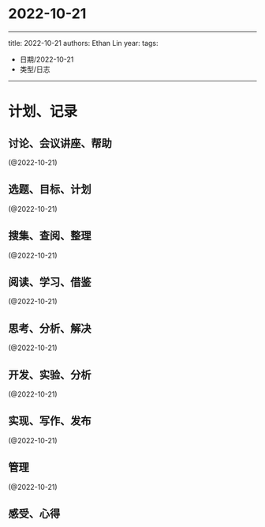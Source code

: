 

# 2022-10-21


---
title: 2022-10-21
authors: Ethan Lin
year:
tags:
  - 日期/2022-10-21 
  - 类型/日志 
---




# 计划、记录

## 讨论、会议讲座、帮助

(@2022-10-21)



## 选题、目标、计划

(@2022-10-21)



## 搜集、查阅、整理

(@2022-10-21)



## 阅读、学习、借鉴

(@2022-10-21)



## 思考、分析、解决

(@2022-10-21)



## 开发、实验、分析

(@2022-10-21)



## 实现、写作、发布

(@2022-10-21)





## 管理

(@2022-10-21)



## 感受、心得



